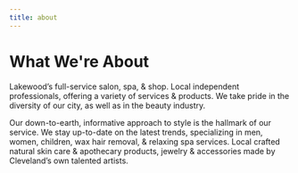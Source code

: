 ```yaml
---
title: about
---
```

# What We're About

Lakewood’s full-service salon, spa, & shop. Local independent professionals, offering a variety of services & products. We take pride in the diversity of our city, as well as in the beauty industry.

Our down-to-earth, informative approach to style is the hallmark of our service. We stay up-to-date on the latest trends, specializing in men, women, children, wax hair removal, & relaxing spa services. Local crafted natural skin care & apothecary products, jewelry & accessories made by Cleveland’s own talented artists.